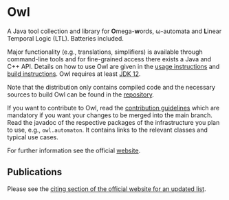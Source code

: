# Owl

A Java tool collection and library  for **O**mega-**w**ords, ω-automata and **L**inear Temporal Logic (LTL). Batteries included.

Major functionality (e.g., translations, simplifiers) is available through command-line tools and for fine-grained access there exists a Java and C++ API. Details on how to use Owl are given in the [usage instructions](doc/USAGE.md) and [build instructions](doc/BUILDING.md). Owl requires at least [JDK 12](http://jdk.java.net/12/).

Note that the distribution only contains compiled code and the necessary sources to build Owl can be found in the [repository](https://gitlab.lrz.de/i7/owl).

If you want to contribute to Owl, read the [contribution guidelines](CONTRIBUTING.md) which are mandatory if you want your changes to be merged into the main branch.
Read the javadoc of the respective packages of the infrastructure you plan to use, e.g., `owl.automaton`. It contains links to the relevant classes and typical use cases.

For further information see the official [website](https://owl.model.in.tum.de/).

## Publications

Please see the [citing section of the official website for an updated list](https://owl.model.in.tum.de/#citing).
